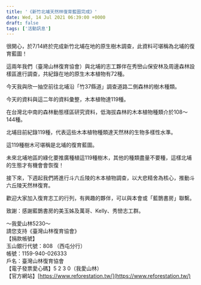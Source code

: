 ```yaml
---
title: '《新竹北埔天然林復育藍圖完成》'
date: Wed, 14 Jul 2021 06:39:00 +0000
draft: false
tags: ['活動訊息']
---
```


很開心，於7/14終於完成新竹北埔在地的原生樹木調查，此資料可堪稱為北埔的復育藍圖！

這兩年我們（臺灣山林復育協會）與北埔的志工夥伴在秀巒山保安林及周邊森林設樣區進行調查，共紀錄在地的原生木本植物有72種。

今天我與欣一抽空前往北埔沿「竹37縣道」調查道路二側森林的樹木種類。

今天的資料與這二年的資料彙整，木本植物達119種。

在台灣北中南的森林動態樣區研究資料，低海拔森林的木本植物種類介於108～144種。

北埔目前紀錄119種，代表這些木本植物種類達天然林的生物多樣性水準。

這119種樹木可堪稱是北埔的復育藍圖。

未來北埔地區的綠化要推廣種植這119種樹木，其他的種類盡量不要種，這樣北埔的生態才有機會會恢復！

接下來，下週起我們將進行斗六丘陵的木本植物調查，以大悲精舍為核心，推動斗六丘陵天然林復育。

歡迎大家加入復育志工的行列，有興趣的夥伴，可以與本會或「藍鵲書房」聯繫。

致謝：感謝藍鵲書房的美玉姊及萬哥、Kelly、秀巒志工群。

～我愛山林5230～  
請您支持《臺灣山林復育協會》  
【捐款帳號】  
玉山銀行代號：808 （西屯分行）   
帳號：1159-940-026333  
戶名：臺灣山林復育協會  
【電子發票愛心碼】5 2 3 0（我愛山林）  
【官方網站】[https://www.reforestation.tw/](https://www.reforestation.tw/)